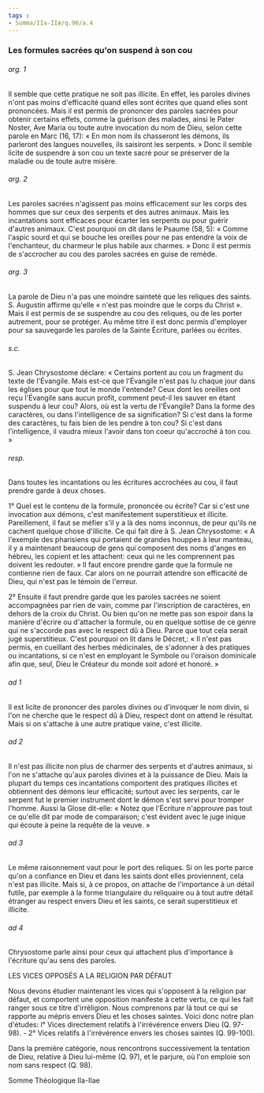 ```yaml
---
tags : 
- Summa/IIa-IIæ/q.96/a.4
---
```


### Les formules sacrées qu'on suspend à son cou

###### arg. 1
Il semble que cette pratique ne soit pas illicite. En effet, les paroles divines n'ont pas moins d'efficacité quand elles sont écrites que quand elles sont prononcées. Mais il est permis de prononcer des paroles sacrées pour obtenir certains effets, comme la guérison des malades, ainsi le Pater Noster, Ave Maria ou toute autre invocation du nom de Dieu, selon cette parole en Marc (16, 17): « En mon nom ils chasseront les démons, ils parleront des langues nouvelles, ils saisiront les serpents. » Donc il semble licite de suspendre à son cou un texte sacré pour se préserver de la maladie ou de toute autre misère. 

###### arg. 2
Les paroles sacrées n'agissent pas moins efficacement sur les corps des hommes que sur ceux des serpents et des autres animaux. Mais les incantations sont efficaces pour écarter les serpents ou pour guérir d'autres animaux. C'est pourquoi on dit dans le Psaume (58, 5): « Comme l'aspic sourd et qui se bouche les oreilles pour ne pas entendre la voix de l'enchanteur, du charmeur le plus habile aux charmes. » Donc il est permis de s'accrocher au cou des paroles sacrées en guise de remède. 

###### arg. 3
La parole de Dieu n'a pas une moindre sainteté que les reliques des saints. S. Augustin affirme qu'elle « n'est pas moindre que le corps du Christ ». Mais il est permis de se suspendre au cou des reliques, ou de les porter autrement, pour se protéger. Au même titre il est donc permis d'employer pour sa sauvegarde les paroles de la Sainte Écriture, parlées ou écrites. 

###### s.c.
S. Jean Chrysostome déclare: « Certains portent au cou un fragment du texte de l'Évangile. Mais est-ce que l'Évangile n'est pas lu chaque jour dans les églises pour que tout le monde l'entende? Ceux dont les oreilles ont reçu l'Évangile sans aucun profit, comment peut-il les sauver en étant suspendu à leur cou? Alors, où est la vertu de l'Évangile? Dans la forme des caractères, ou dans l'intelligence de sa signification? Si c'est dans la forme des caractères, tu fais bien de les pendre à ton cou? Si c'est dans l'intelligence, il vaudra mieux l'avoir dans ton coeur qu'accroché à ton cou. » 

###### resp.
Dans toutes les incantations ou les écritures accrochées au cou, il faut prendre garde à deux choses. 

1° Quel est le contenu de la formule, prononcée ou écrite? Car si c'est une invocation aux démons, c'est manifestement superstitieux et illicite. Pareillement, il faut se méfier s'il y a là des noms inconnus, de peur qu'ils ne cachent quelque chose d'illicite. Ce qui fait dire à S. Jean Chrysostome: « A l'exemple des pharisiens qui portaient de grandes houppes à leur manteau, il y a maintenant beaucoup de gens qui composent des noms d'anges en hébreu, les copient et les attachent: ceux qui ne les comprennent pas doivent les redouter. » Il faut encore prendre garde que la formule ne contienne rien de faux. Car alors on ne pourrait attendre son efficacité de Dieu, qui n'est pas le témoin de l'erreur. 

2° Ensuite il faut prendre garde que les paroles sacrées ne soient accompagnées par rien de vain, comme par l'inscription de caractères, en dehors de la croix du Christ. Ou bien qu'on ne mette pas son espoir dans la manière d'écrire ou d'attacher la formule, ou en quelque sottise de ce genre qui ne s'accorde pas avec le respect dû à Dieu. Parce que tout cela serait jugé superstitieux. C'est pourquoi on lit dans le Décret,: « Il n'est pas permis, en cueillant des herbes médicinales, de s'adonner à des pratiques ou incantations, si ce n'est en employant le Symbole ou l'oraison dominicale afin que, seul, Dieu le Créateur du monde soit adoré et honoré. » 

###### ad 1
Il est licite de prononcer des paroles divines ou d'invoquer le nom divin, si l'on ne cherche que le respect dû à Dieu, respect dont on attend le résultat. Mais si on s'attache à une autre pratique vaine, c'est illicite. 

###### ad 2
Il n'est pas illicite non plus de charmer des serpents et d'autres animaux, si l'on ne s'attache qu'aux paroles divines et à la puissance de Dieu. Mais la plupart du temps ces incantations comportent des pratiques illicites et obtiennent des démons leur efficacité; surtout avec les serpents, car le serpent fut le premier instrument dont le démon s'est servi pour tromper l'homme. Aussi la Glose dit-elle: « Notez que l'Écriture n'approuve pas tout ce qu'elle dit par mode de comparaison; c'est évident avec le juge inique qui écoute à peine la requête de la veuve. » 

###### ad 3
Le même raisonnement vaut pour le port des reliques. Si on les porte parce qu'on a confiance en Dieu et dans les saints dont elles proviennent, cela n'est pas illicite. Mais si, à ce propos, on attache de l'importance à un détail futile, par exemple à la forme triangulaire du reliquaire ou à tout autre détail étranger au respect envers Dieu et les saints, ce serait superstitieux et illicite. 

###### ad 4
Chrysostome parle ainsi pour ceux qui attachent plus d'importance à l'écriture qu'au sens des paroles. 

LES VICES OPPOSÉS A LA RELIGION PAR DÉFAUT 

Nous devons étudier maintenant les vices qui s'opposent à la religion par défaut, et comportent une opposition manifeste à cette vertu, ce qui les fait ranger sous ce titre d'irréligion. Nous comprenons par là tout ce qui se rapporte au mépris envers Dieu et les choses saintes. Voici donc notre plan d'études: l° Vices directement relatifs à l'irrévérence envers Dieu (Q. 97-98). - 2° Vices relatifs à l'irrévérence envers les choses saintes (Q. 99-100). 

Dans la première catégorie, nous rencontrons successivement la tentation de Dieu, relative à Dieu lui-même (Q. 97), et le parjure, où l'on emploie son nom sans respect (Q. 98). 

Somme Théologique IIa-IIae 

